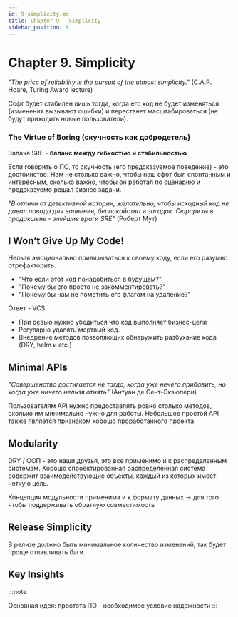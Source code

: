 ```yaml
---
id: 9-simplicity.md
title: Chapter 9.  Simplicity
sidebar_position: 9
---
```


# Chapter 9.  Simplicity

*"The price of reliability is the pursuit of the utmost simplicity."* (C.A.R. Hoare, Turing Award lecture)

Софт будет стабилен лишь тогда, когда его код не будет изменяться (изменения вызывают ошибки) и перестанет масштабироваться (не будут приходить новые пользователи).

### The Virtue of Boring (скучность как добродетель)

Задача SRE - **баланс между гибкостью и стабильностью**

Если говорить о ПО, то скучность (его предсказуемое поведение) - это достоинство. Нам не столько важно, чтобы наш сфот был спонтанным и интересным, сколько важно, чтобы он работал по сценарию и предсказуемо решал бизнес задачи.

*"В отличи от детективной истории, желательно, чтобы исходный код не давал повода для волнения, беспокойства и загадок. Сюрпризы в продакшене - злейшие враги SRE"* (Роберт Мут)

## I Won’t Give Up My Code!

Нельзя эмоционально привязываться к своему коду, если его разумно отрефакторить.

- "Что если этот код понадобиться в будущем?"
- "Почему бы его просто не закомментировать?"
- "Почему бы нам не пометить его флагом на удаление?"

Ответ - VCS.

- При ревью нужно убедиться что код выполняет бизнес-цели
- Регулярно удалять мертвый код.
- Внедрение методов позволяющих обнаружить разбухание кода (DRY, helm и etc.)

## Minimal APIs

*"Совершенство достигается не тогда, когда уже нечего прибавить, но когда уже ничего нельзя отнять"* (Антуан де Сент-Экзюпери)

Пользователям API нужно предоставлять ровно столько методов, сколько им минимально нужно для работы. Небольшое простой API также является признаком хорошо проработанного проекта.

## Modularity

DRY / ООП - это наши друзья, это все применимо и к распределенным системам. Хорошо спроектированная распределенная система содержит взаимодействующие объекты, каждый из которых имеет четкую цель.

Концепция модульности применима и к формату данных -> для того чтобы поддерживать обратную совместимость

## Release Simplicity

В релизе должно быть минимальное количество изменений, так будет проще отлавливать баги.

## Key Insights

:::note

Основная идея: простота ПО - необходимое условие надежности
:::
